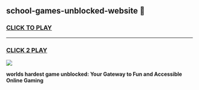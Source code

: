 
## school-games-unblocked-website 👋
<h3>
<a href="https://premium.freeplayer.one?title=school-games-unblocked-website&ref=14F">CLICK TO PLAY</a></h3>
<hr>

<h3>
<a href="https://premium.freeplayer.one?title=school-games-unblocked-website&ref=14F">CLICK 2 PLAY</a>
  
</h3>

<a href="https://premium.freeplayer.one?title=school-games-unblocked-website&ref=12F/"><img src="https://clearcache.store/games.png"></a>


**worlds hardest game unblocked: Your Gateway to Fun and Accessible Online Gaming**
